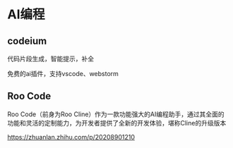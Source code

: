# AI编程

## codeium  

代码片段生成，智能提示，补全

免费的ai插件，支持vscode、webstorm

## Roo Code

Roo Code（前身为Roo Cline）作为一款功能强大的AI编程助手，通过其全面的功能和灵活的定制能力，为开发者提供了全新的开发体验，堪称Cline的升级版本

https://zhuanlan.zhihu.com/p/20208901210